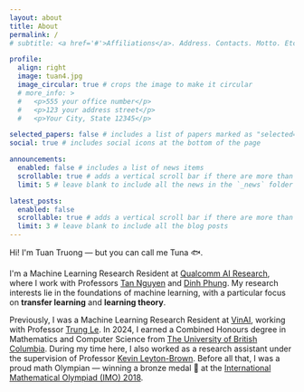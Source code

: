```yaml
---
layout: about
title: About
permalink: /
# subtitle: <a href='#'>Affiliations</a>. Address. Contacts. Motto. Etc.

profile:
  align: right
  image: tuan4.jpg
  image_circular: true # crops the image to make it circular
  # more_info: >
  #   <p>555 your office number</p>
  #   <p>123 your address street</p>
  #   <p>Your City, State 12345</p>

selected_papers: false # includes a list of papers marked as "selected={true}"
social: true # includes social icons at the bottom of the page

announcements:
  enabled: false # includes a list of news items
  scrollable: true # adds a vertical scroll bar if there are more than 3 news items
  limit: 5 # leave blank to include all the news in the `_news` folder

latest_posts:
  enabled: false
  scrollable: true # adds a vertical scroll bar if there are more than 3 new posts items
  limit: 3 # leave blank to include all the blog posts
---
```


Hi! I'm Tuan Truong — but you can call me Tuna 🐟.

I'm a Machine Learning Research Resident at [Qualcomm AI Research](https://www.qualcomm.com/research), where I work with Professors [Tan Nguyen](https://tanmnguyen89.github.io/) and [Dinh Phung](https://tanmnguyen89.github.io/). My research interests lie in the foundations of machine learning, with a particular focus on **transfer learning** and **learning theory**.

Previously, I was a Machine Learning Research Resident at [VinAI](https://www.vinai.io/), working with Professor [Trung Le](https://research.monash.edu/en/persons/trung-le). In 2024, I earned a Combined Honours degree in Mathematics and Computer Science from [The University of British Columbia](https://www.ubc.ca/). During my time here, I also worked as a research assistant under the supervision of Professor [Kevin Leyton-Brown](https://www.cs.ubc.ca/~kevinlb/index.html). Before all that, I was a proud math Olympian — winning a bronze medal 🥉 at the [International Mathematical Olympiad (IMO) 2018](https://www.imo-official.org/).

